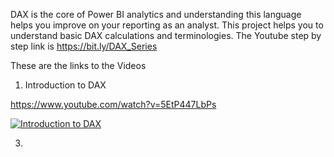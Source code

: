 DAX is the core of Power BI analytics and understanding this language helps you improve on your reporting as an analyst. 
This project helps you to understand basic DAX calculations and terminologies.
The Youtube step by step link is https://bit.ly/DAX_Series

These are the links to the Videos
1. Introduction to DAX   

https://www.youtube.com/watch?v=5EtP447LbPs            

[![Introduction to DAX](https://img.youtube.com/vi/5EtP447LbPs_HERE/0.jpg)](https://www.youtube.com/watch?v=5EtP447LbPs)

3. 
